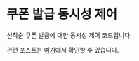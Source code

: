# 쿠폰 발급 동시성 제어
선착순 쿠폰 발급에 대한 동시성 제어 코드입니다.

관련 포스트는 [여기](https://velog.io/@cutepassions/JPA%EB%A1%9C-%EB%8F%99%EC%8B%9C%EC%84%B1-%EC%A0%9C%EC%96%B4%ED%95%98%EA%B8%B0)에서 확인할 수 있습니다.